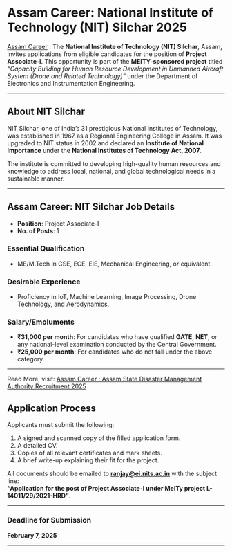 # Assam Career: National Institute of Technology (NIT) Silchar 2025

[Assam Career](https://assamjobss.com/) : The **National Institute of Technology (NIT) Silchar**, Assam, invites applications from eligible candidates for the position of **Project Associate-I**. This opportunity is part of the **MEITY-sponsored project** titled *“Capacity Building for Human Resource Development in Unmanned Aircraft System (Drone and Related Technology)”* under the Department of Electronics and Instrumentation Engineering.

---

## About NIT Silchar

NIT Silchar, one of India’s 31 prestigious National Institutes of Technology, was established in 1967 as a Regional Engineering College in Assam. It was upgraded to NIT status in 2002 and declared an **Institute of National Importance** under the **National Institutes of Technology Act, 2007**.  

The institute is committed to developing high-quality human resources and knowledge to address local, national, and global technological needs in a sustainable manner.

---

## Assam Career: NIT Silchar Job Details

- **Position**: Project Associate-I  
- **No. of Posts**: 1  

### **Essential Qualification**  
- ME/M.Tech in CSE, ECE, EIE, Mechanical Engineering, or equivalent.

### **Desirable Experience**  
- Proficiency in IoT, Machine Learning, Image Processing, Drone Technology, and Aerodynamics.

### **Salary/Emoluments**  
- **₹31,000 per month**: For candidates who have qualified **GATE**, **NET**, or any national-level examination conducted by the Central Government.  
- **₹25,000 per month**: For candidates who do not fall under the above category.

---
Read More, visit: [Assam Career : Assam State Disaster Management Authority Recruitment 2025](https://assamjobss.com/assamcareer/assam-career-assam-state-disaster-management-authority-recruitment-2025.html/)

## Application Process

Applicants must submit the following:  
1. A signed and scanned copy of the filled application form.  
2. A detailed CV.  
3. Copies of all relevant certificates and mark sheets.  
4. A brief write-up explaining their fit for the project.  

All documents should be emailed to **ranjay@ei.nits.ac.in** with the subject line:  
**“Application for the post of Project Associate-I under MeiTy project L-14011/29/2021-HRD”**.

---

### Deadline for Submission  
**February 7, 2025**

---

